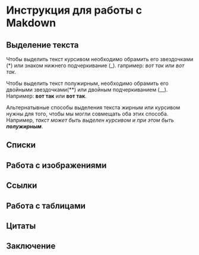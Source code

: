 # Инструкция для работы с Makdown

## Выделение текста

Чтобы выделить текст курсивом необходимо обрамить его звездочками (*) или знаком нижнего подчеркивание (_). гапример: *вот так* или _вот так_.

Чтобы выделить текст полужирным, необходимо обрамить его двойными звездочками(**) или двойным подчеркиванием (__). 
Например: **вот так** или __вот так__.

Альтернатывные способы выделения текста жирным или курсивом нужны для того, чтобы мы могли совмещать оба этих способа. Например, _такст может быть выделен курсивом и при этом быть **полужирным**_.

## Списки

## Работа с изображениями

## Ссылки

## Работа с таблицами

## Цитаты

## Заключение